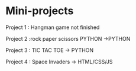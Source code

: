 # Mini-projects

Project 1 : 
	Hangman game 
		not finished 



Project 2 :rock paper scissors PYTHON 
	  ->PYTHON 

Project 3 : TIC TAC TOE 
		-> PYTHON

Project 4 : Space Invaders 
		-> HTML/CSS/JS 